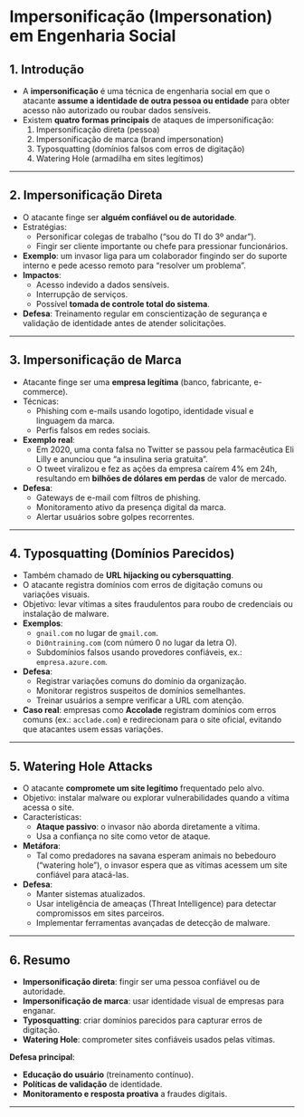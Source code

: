 # Impersonificação (Impersonation) em Engenharia Social

## 1. Introdução
- A **impersonificação** é uma técnica de engenharia social em que o atacante **assume a identidade de outra pessoa ou entidade** para obter acesso não autorizado ou roubar dados sensíveis.  
- Existem **quatro formas principais** de ataques de impersonificação:  
    1. Impersonificação direta (pessoa)  
    2. Impersonificação de marca (brand impersonation)  
    3. Typosquatting (domínios falsos com erros de digitação)  
    4. Watering Hole (armadilha em sites legítimos)  

---

## 2. Impersonificação Direta
- O atacante finge ser **alguém confiável ou de autoridade**.  
- Estratégias:
    - Personificar colegas de trabalho (“sou do TI do 3º andar”).  
    - Fingir ser cliente importante ou chefe para pressionar funcionários.  
- **Exemplo**: um invasor liga para um colaborador fingindo ser do suporte interno e pede acesso remoto para “resolver um problema”.  
- **Impactos**:
    - Acesso indevido a dados sensíveis.  
    - Interrupção de serviços.  
    - Possível **tomada de controle total do sistema**.  
- **Defesa**: Treinamento regular em conscientização de segurança e validação de identidade antes de atender solicitações.  

---

## 3. Impersonificação de Marca
- Atacante finge ser uma **empresa legítima** (banco, fabricante, e-commerce).  
- Técnicas:
    - Phishing com e-mails usando logotipo, identidade visual e linguagem da marca.  
    - Perfis falsos em redes sociais.  
- **Exemplo real**:  
    - Em 2020, uma conta falsa no Twitter se passou pela farmacêutica Eli Lilly e anunciou que “a insulina seria gratuita”.  
    - O tweet viralizou e fez as ações da empresa caírem 4% em 24h, resultando em **bilhões de dólares em perdas** de valor de mercado.  
- **Defesa**:
    - Gateways de e-mail com filtros de phishing.  
    - Monitoramento ativo da presença digital da marca.  
    - Alertar usuários sobre golpes recorrentes.  

---

## 4. Typosquatting (Domínios Parecidos)
- Também chamado de **URL hijacking ou cybersquatting**.  
- O atacante registra domínios com erros de digitação comuns ou variações visuais.  
- Objetivo: levar vítimas a sites fraudulentos para roubo de credenciais ou instalação de malware.  
- **Exemplos**:
    - `gnail.com` no lugar de `gmail.com`.  
    - `Di0ntraining.com` (com número 0 no lugar da letra O).  
    - Subdomínios falsos usando provedores confiáveis, ex.: `empresa.azure.com`.  
- **Defesa**:
    - Registrar variações comuns do domínio da organização.  
    - Monitorar registros suspeitos de domínios semelhantes.  
    - Treinar usuários a sempre verificar a URL com atenção.  
- **Caso real**: empresas como **Accolade** registram domínios com erros comuns (ex.: `acclade.com`) e redirecionam para o site oficial, evitando que atacantes usem essas variações.  

---

## 5. Watering Hole Attacks
- O atacante **compromete um site legítimo** frequentado pelo alvo.  
- Objetivo: instalar malware ou explorar vulnerabilidades quando a vítima acessa o site.  
- Características:
    - **Ataque passivo**: o invasor não aborda diretamente a vítima.  
    - Usa a confiança no site como vetor de ataque.  
- **Metáfora**:  
    - Tal como predadores na savana esperam animais no bebedouro (“watering hole”), o invasor espera que as vítimas acessem um site confiável para atacá-las.  
- **Defesa**:
    - Manter sistemas atualizados.  
    - Usar inteligência de ameaças (Threat Intelligence) para detectar compromissos em sites parceiros.  
    - Implementar ferramentas avançadas de detecção de malware.  

---

## 6. Resumo
- **Impersonificação direta**: fingir ser uma pessoa confiável ou de autoridade.  
- **Impersonificação de marca**: usar identidade visual de empresas para enganar.  
- **Typosquatting**: criar domínios parecidos para capturar erros de digitação.  
- **Watering Hole**: comprometer sites confiáveis usados pelas vítimas.  

**Defesa principal**:  
- **Educação do usuário** (treinamento contínuo).  
- **Políticas de validação** de identidade.  
- **Monitoramento e resposta proativa** a fraudes digitais.  

---
